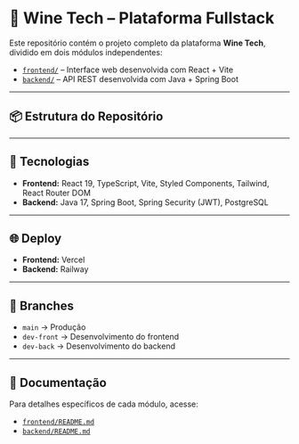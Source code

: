 # 🍷 Wine Tech – Plataforma Fullstack

Este repositório contém o projeto completo da plataforma **Wine Tech**, dividido em dois módulos independentes:

- [`frontend/`](./frontend) – Interface web desenvolvida com React + Vite
- [`backend/`](./backend) – API REST desenvolvida com Java + Spring Boot

---

## 📦 Estrutura do Repositório


---

## 🚀 Tecnologias

- **Frontend:** React 19, TypeScript, Vite, Styled Components, Tailwind, React Router DOM
- **Backend:** Java 17, Spring Boot, Spring Security (JWT), PostgreSQL

---

## 🌐 Deploy

- **Frontend:** Vercel
- **Backend:** Railway

---

## 🌿 Branches

- `main` → Produção
- `dev-front` → Desenvolvimento do frontend
- `dev-back` → Desenvolvimento do backend

---

## 📄 Documentação

Para detalhes específicos de cada módulo, acesse:

- [`frontend/README.md`](./frontend/README.md)
- [`backend/README.md`](./backend/README.md)

